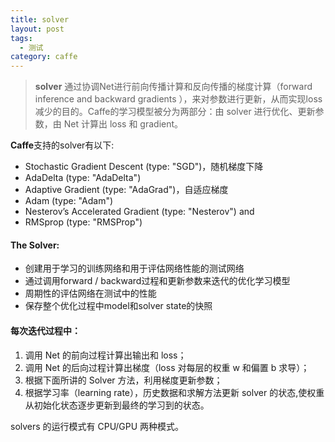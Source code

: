 ```yaml
---
title: solver
layout: post
tags:
  - 测试
category: caffe
---
```

> **solver** 通过协调Net进行前向传播计算和反向传播的梯度计算（forward inference and backward gradients ），来对参数进行更新，从而实现loss减少的目的。Caffe的学习模型被分为两部分：由 solver 进行优化、更新参数，由 Net 计算出 loss 和 gradient。 

**Caffe**支持的solver有以下:
- Stochastic Gradient Descent (type: "SGD")，随机梯度下降
- AdaDelta (type: "AdaDelta")
- Adaptive Gradient (type: "AdaGrad")，自适应梯度
-  Adam (type: "Adam")
-  Nesterov’s Accelerated Gradient (type: "Nesterov") and
-  RMSprop (type: "RMSProp")

#### The Solver:
- 创建用于学习的训练网络和用于评估网络性能的测试网络
- 通过调用forward / backward过程和更新参数来迭代的优化学习模型
- 周期性的评估网络在测试中的性能
- 保存整个优化过程中model和solver state的快照

#### 每次迭代过程中：
1. 调用 Net 的前向过程计算出输出和 loss；
2. 调用 Net 的后向过程计算出梯度（loss 对每层的权重 w 和偏置 b 求导）；
3. 根据下面所讲的 Solver 方法，利用梯度更新参数；
4. 根据学习率（learning rate），历史数据和求解方法更新 solver 的状态,使权重从初始化状态逐步更新到最终的学习到的状态。

solvers 的运行模式有 CPU/GPU 两种模式。

